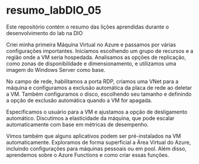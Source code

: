 # resumo_labDIO_05
Este repositório contém o resumo das lições aprendidas durante o desenvolvimento do lab na DIO

Criei minha primeira Máquina Virtual no Azure e passamos por várias configurações importantes. Iniciamos escolhendo um grupo de recursos e a região onde a VM seria hospedada. Analisamos as opções de replicação, como zonas de disponibilidade e dimensionamento, e utilizamos uma imagem do Windows Server como base.

No campo de rede, habilitamos a porta RDP, criamos uma VNet para a máquina e configuramos a exclusão automática da placa de rede ao deletar a VM. Também configuramos o disco, escolhendo seu tamanho e definindo a opção de exclusão automática quando a VM for apagada.

Especificamos o usuário para a VM e ajustamos a opção de desligamento automático. Discutimos a elasticidade da máquina, que pode escalar automaticamente com base em métricas de desempenho.

Vimos também que alguns aplicativos podem ser pré-instalados na VM automaticamente. Exploramos de forma superficial a Área Virtual do Azure, incluindo configurações para máquinas pessoais ou em pool. Além disso, aprendemos sobre o Azure Functions e como criar essas funções.

